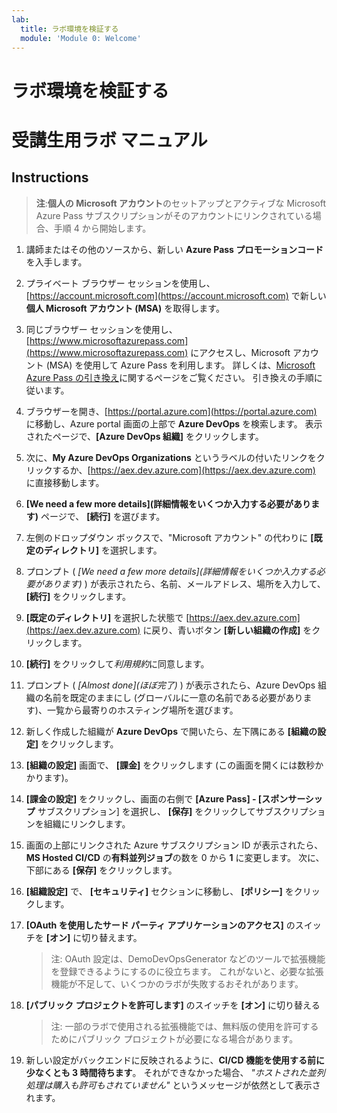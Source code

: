```yaml
---
lab:
  title: ラボ環境を検証する
  module: 'Module 0: Welcome'
---
```


# <a name="validate-lab-environment"></a>ラボ環境を検証する

# <a name="student-lab-manual"></a>受講生用ラボ マニュアル

## <a name="instructions"></a>Instructions

> **注**:**個人の Microsoft アカウント**のセットアップとアクティブな Microsoft Azure Pass サブスクリプションがそのアカウントにリンクされている場合、手順 4 から開始します。

1. 講師またはその他のソースから、新しい **Azure Pass プロモーションコード**を入手します。
2. プライベート ブラウザー セッションを使用し、[https://account.microsoft.com](https://account.microsoft.com) で新しい **個人 Microsoft アカウント (MSA)** を取得します。
3. 同じブラウザー セッションを使用し、[https://www.microsoftazurepass.com](https://www.microsoftazurepass.com) にアクセスし、Microsoft アカウント (MSA) を使用して Azure Pass を利用します。 詳しくは、[Microsoft Azure Pass の引き換え](https://www.microsoftazurepass.com/Home/HowTo?Length=5)に関するページをご覧ください。 引き換えの手順に従います。

4. ブラウザーを開き、[https://portal.azure.com](https://portal.azure.com) に移動し、Azure portal 画面の上部で **Azure DevOps** を検索します。 表示されたページで、**[Azure DevOps 組織]** をクリックします。
5. 次に、**My Azure DevOps Organizations** というラベルの付いたリンクをクリックするか、[https://aex.dev.azure.com](https://aex.dev.azure.com) に直接移動します。
6. **[We need a few more details]\(詳細情報をいくつか入力する必要があります\)** ページで、 **[続行]** を選びます。
7. 左側のドロップダウン ボックスで、"Microsoft アカウント" の代わりに **[既定のディレクトリ]** を選択します。
8. プロンプト ( *[We need a few more details]\(詳細情報をいくつか入力する必要があります\)* ) が表示されたら、名前、メールアドレス、場所を入力して、 **[続行]** をクリックします。
9. **[既定のディレクトリ]** を選択した状態で [https://aex.dev.azure.com](https://aex.dev.azure.com) に戻り、青いボタン **[新しい組織の作成]** をクリックします。
10. **[続行]** をクリックして*利用規約*に同意します。
11. プロンプト ( *[Almost done]\(ほぼ完了\)* ) が表示されたら、Azure DevOps 組織の名前を既定のままにし (グローバルに一意の名前である必要があります)、一覧から最寄りのホスティング場所を選びます。
12. 新しく作成した組織が **Azure DevOps** で開いたら、左下隅にある **[組織の設定]** をクリックします。
13. **[組織の設定]** 画面で、 **[課金]** をクリックします (この画面を開くには数秒かかります)。
14. **[課金の設定]** をクリックし、画面の右側で **[Azure Pass] - [スポンサーシップ** サブスクリプション] を選択し、 **[保存]** をクリックしてサブスクリプションを組織にリンクします。
15. 画面の上部にリンクされた Azure サブスクリプション ID が表示されたら、**MS Hosted CI/CD** の**有料並列ジョブ**の数を 0 から **1** に変更します。 次に、下部にある **[保存]** をクリックします。
16. **[組織設定]** で、 **[セキュリティ]** セクションに移動し、 **[ポリシー]** をクリックします。
17. **[OAuth を使用したサード パーティ アプリケーションのアクセス]** のスイッチを **[オン]** に切り替えます。
    > 注: OAuth 設定は、DemoDevOpsGenerator などのツールで拡張機能を登録できるようにするのに役立ちます。 これがないと、必要な拡張機能が不足して、いくつかのラボが失敗するおそれがあります。
18. **[パブリック プロジェクトを許可します]** のスイッチを **[オン]** に切り替える
    > 注: 一部のラボで使用される拡張機能では、無料版の使用を許可するためにパブリック プロジェクトが必要になる場合があります。
19. 新しい設定がバックエンドに反映されるように、**CI/CD 機能を使用する前に少なくとも 3 時間待ちます**。 それができなかった場合、 *"ホストされた並列処理は購入も許可もされていません"* というメッセージが依然として表示されます。
